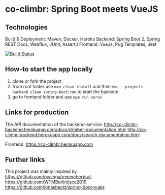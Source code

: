 # co-climbr: Spring Boot meets VueJS

## Technologies
Build & Deployment: Maven, Docker, Heroku
Backend: Spring Boot 2, Spring REST Docs, Webflux, JUnit, AssertJ
Frontend: VueJs, Pug Templates, Jest

[![Build Status](https://travis-ci.org/evainga/co-climbr.svg?branch=master)](https://travis-ci.org/evainga/co-climbr)

## How-to start the app locally
1. clone or fork the project
2. from root folder use ```mvn clean install``` and then ```mvn --projects backend clean spring-boot:run``` to start the backend
3. go to frontend folder and use ```npm run serve```

## Links for production

The API documentation of the backend-service:
http://co-climbr-backend.herokuapp.com/docs/climber-documentation.html
http://co-climbr-backend.herokuapp.com/docs/search-documentation.html

Frontend: https://co-climbr.herokuapp.com

## Further links
This project was mainly inspired by
https://github.com/evainga/rememberbrall
https://github.com/WTMBerlin/jscc2019
https://github.com/jonashackt/spring-boot-vuejs
